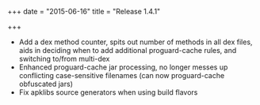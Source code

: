 +++
date = "2015-06-16"
title = "Release 1.4.1"

+++


* Add a dex method counter, spits out number of methods in all dex files, aids in deciding when to add additional proguard-cache rules, and switching to/from multi-dex
* Enhanced proguard-cache jar processing, no longer messes up conflicting case-sensitive filenames (can now proguard-cache obfuscated jars)
* Fix apklibs source generators when using build flavors
